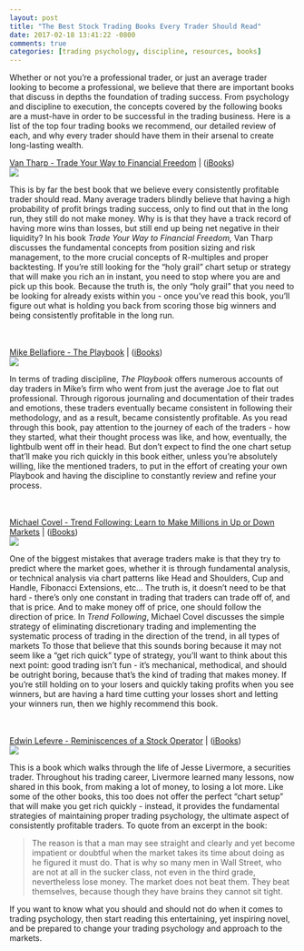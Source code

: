 ```yaml
---
layout: post
title: "The Best Stock Trading Books Every Trader Should Read"
date: 2017-02-18 13:41:22 -0800
comments: true
categories: [trading psychology, discipline, resources, books]
---
```


Whether or not you’re a professional trader, or just an average trader looking to become a professional, we believe that there are important books that discuss in depths the foundation of trading success. From psychology and discipline to execution, the concepts covered by the following books are a must-have in order to be successful in the trading business. Here is a list of the top four trading books we recommend, our detailed review of each, and why every trader should have them in their arsenal to create long-lasting wealth.<br/>

<p class="title">
<a href="http://amzn.to/2luN8En">Van Tharp - Trade Your Way to Financial Freedom</a> | (<a href="https://itunes.apple.com/us/book/trade-your-way-to-financial/id502276916?mt=11">iBooks</a>)<br/>
<a class="book-image" target="_blank"  href="https://www.amazon.com/gp/product/007147871X/ref=as_li_tl?ie=UTF8&camp=1789&creative=9325&creativeASIN=007147871X&linkCode=as2&tag=thetatrades-20&linkId=c4b8fb5a73301abe6d1c790a889ba14f"><img border="0" src="//ws-na.amazon-adsystem.com/widgets/q?_encoding=UTF8&MarketPlace=US&ASIN=007147871X&ServiceVersion=20070822&ID=AsinImage&WS=1&Format=_SL250_&tag=thetatrades-20" ></a><img src="//ir-na.amazon-adsystem.com/e/ir?t=thetatrades-20&l=am2&o=1&a=007147871X" width="1" height="1" border="0" alt="" style="border:none !important; margin:0px !important;" />
</p>

This is by far the best book that we believe every consistently profitable trader should read. Many average traders blindly believe that having a high probability of profit brings trading success, only to find out that in the long run, they still do not make money. Why is is that they have a track record of having more wins than losses, but still end up being net negative in their liquidity? In his book *Trade Your Way to Financial Freedom,* Van Tharp discusses the fundamental concepts from position sizing and risk management, to the more crucial concepts of R-multiples and proper backtesting. If you’re still looking for the “holy grail” chart setup or strategy that will make you rich an in instant, you need to stop where you are and pick up this book. Because the truth is, the only “holy grail” that you need to be looking for already exists within you - once you’ve read this book, you’ll figure out what is holding you back from scoring those big winners and being consistently profitable in the long run.<br/> <br/> <br/>

<p class="title">
<a href="http://amzn.to/2luFnyq">Mike Bellafiore - The Playbook</a> |
(<a href="https://itunes.apple.com/us/author/mike-bellafiore/id383955358?mt=11">iBooks</a>)<br/>
<a class="book-image" target="_blank"  href="https://www.amazon.com/gp/product/0132937646/ref=as_li_tl?ie=UTF8&camp=1789&creative=9325&creativeASIN=0132937646&linkCode=as2&tag=thetatrades-20&linkId=f041a15427dae7c8762c15abd8af30f1"><img border="0" src="//ws-na.amazon-adsystem.com/widgets/q?_encoding=UTF8&MarketPlace=US&ASIN=0132937646&ServiceVersion=20070822&ID=AsinImage&WS=1&Format=_SL250_&tag=thetatrades-20" ></a><img src="//ir-na.amazon-adsystem.com/e/ir?t=thetatrades-20&l=am2&o=1&a=0132937646" width="1" height="1" border="0" alt="" style="border:none !important; margin:0px !important;" />
</p>

In terms of trading discipline, *The Playbook* offers numerous accounts of day traders in Mike’s firm who went from just the average Joe to flat out professional. Through rigorous journaling and documentation of their trades and emotions, these traders eventually became consistent in following their methodology, and as a result, became consistently profitable. As you read through this book, pay attention to the journey of each of the traders - how they started, what their thought process was like, and how, eventually, the lightbulb went off in their head. But don’t expect to find the one chart setup that’ll make you rich quickly in this book either, unless you’re absolutely willing, like the mentioned traders, to put in the effort of creating your own Playbook and having the discipline to constantly review and refine your process.<br/> <br/> <br/>

<p class="title">
<a href="http://amzn.to/2luzykF">Michael Covel - Trend Following: Learn to Make Millions in Up or Down Markets</a> |
(<a href="https://itunes.apple.com/us/book/trend-following-updated-edition/id401494235?mt=11">iBooks</a>)<br/>
<a class="book-image" target="_blank"  href="https://www.amazon.com/gp/product/013702018X/ref=as_li_tl?ie=UTF8&camp=1789&creative=9325&creativeASIN=013702018X&linkCode=as2&tag=thetatrades-20&linkId=d4f3a693f1b481eed7b2da3cda3c0f67"><img border="0" src="//ws-na.amazon-adsystem.com/widgets/q?_encoding=UTF8&MarketPlace=US&ASIN=013702018X&ServiceVersion=20070822&ID=AsinImage&WS=1&Format=_SL250_&tag=thetatrades-20" ></a><img src="//ir-na.amazon-adsystem.com/e/ir?t=thetatrades-20&l=am2&o=1&a=013702018X" width="1" height="1" border="0" alt="" style="border:none !important; margin:0px !important;" />
</p>

One of the biggest mistakes that average traders make is that they try to predict where the market goes, whether it is through fundamental analysis, or technical analysis via chart patterns like Head and Shoulders, Cup and Handle, Fibonacci Extensions, etc… The truth is, it doesn’t need to be that hard - there’s only one constant in trading that traders can trade off of, and that is price. And to make money off of price, one should follow the direction of price. In *Trend Following*, Michael Covel discusses the simple strategy of eliminating discretionary trading and implementing the systematic process of trading in the direction of the trend, in all types of markets To those that believe that this sounds boring because it may not seem like a “get rich quick” type of strategy, you’ll want to think about this next point: good trading isn’t fun - it’s mechanical, methodical, and should be outright boring, because that’s the kind of trading that makes money. If you’re still holding on to your losers and quickly taking profits when you see winners, but are having a hard time cutting your losses short and letting your winners run, then we highly recommend this book.<br/> <br/> <br/>

<p class="title">
<a href="http://amzn.to/2li6gU1">Edwin Lefevre - Reminiscences of a Stock Operator</a> |
(<a href="https://itunes.apple.com/us/audiobook/reminiscences-stock-operator/id371680538">iBooks</a>)<br/>
<a class="book-image" target="_blank"  href="https://www.amazon.com/gp/product/0471770884/ref=as_li_tl?ie=UTF8&camp=1789&creative=9325&creativeASIN=0471770884&linkCode=as2&tag=thetatrades-20&linkId=d5dfe694031baee69506c078319044df"><img border="0" src="//ws-na.amazon-adsystem.com/widgets/q?_encoding=UTF8&MarketPlace=US&ASIN=0471770884&ServiceVersion=20070822&ID=AsinImage&WS=1&Format=_SL250_&tag=thetatrades-20" ></a><img src="//ir-na.amazon-adsystem.com/e/ir?t=thetatrades-20&l=am2&o=1&a=0471770884" width="1" height="1" border="0" alt="" style="border:none !important; margin:0px !important;" />
</p>

This is a book which walks through the life of Jesse Livermore, a securities trader. Throughout his trading career, Livermore learned many lessons, now shared in this book, from making a lot of money, to losing a lot more. Like some of the other books, this too does not offer the perfect “chart setup” that will make you get rich quickly - instead, it provides the fundamental strategies of maintaining proper trading psychology, the ultimate aspect of consistently profitable traders. To quote from an excerpt in the book:

> The reason is that a man may see straight and clearly and yet become impatient or doubtful when the market takes its time about doing as he figured it must do. That is why so many men in Wall Street, who are not at all in the sucker class, not even in the third grade, nevertheless lose money. The market does not beat them. They beat themselves, because though they have brains they cannot sit tight.

If you want to know what you should and should not do when it comes to trading psychology, then start reading this entertaining, yet inspiring novel, and be prepared to change your trading psychology and approach to the markets.
